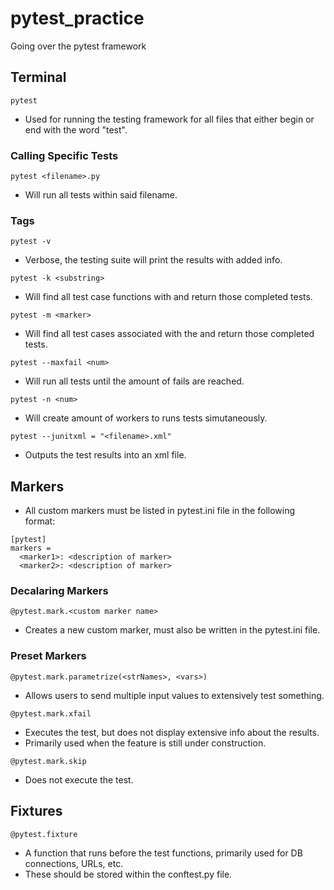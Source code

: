# pytest_practice
Going over the pytest framework

## Terminal
`pytest`
- Used for running the testing framework for all files that either begin or end with the word "test".

### Calling Specific Tests
`pytest <filename>.py`
- Will run all tests within said filename.

### Tags
`pytest -v`
- Verbose, the testing suite will print the results with added info.

`pytest -k <substring>`
- Will find all test case functions with <substring> and return those completed tests.
  
`pytest -m <marker>`
- Will find all test cases associated with the <marker> and return those completed tests.
  
`pytest --maxfail <num>`
- Will run all tests until the <num> amount of fails are reached.
  
`pytest -n <num>`
- Will create <num> amount of workers to runs tests simutaneously.
  
`pytest --junitxml = "<filename>.xml"`
- Outputs the test results into an xml file.

## Markers
- All custom markers must be listed in pytest.ini file in the following format:
```
[pytest]
markers = 
  <marker1>: <description of marker>
  <marker2>: <description of marker>
```

### Decalaring Markers
`@pytest.mark.<custom marker name>`
- Creates a new custom marker, must also be written in the pytest.ini file.

### Preset Markers
`@pytest.mark.parametrize(<strNames>, <vars>)`
- Allows users to send multiple input values to extensively test something.

`@pytest.mark.xfail`
- Executes the test, but does not display extensive info about the results.
- Primarily used when the feature is still under construction.

`@pytest.mark.skip`
- Does not execute the test.

## Fixtures
`@pytest.fixture`
- A function that runs before the test functions, primarily used for DB connections, URLs, etc.
- These should be stored within the conftest.py file.
